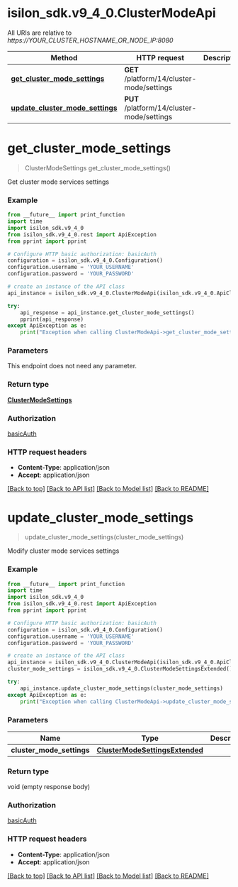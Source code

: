 # isilon_sdk.v9_4_0.ClusterModeApi

All URIs are relative to *https://YOUR_CLUSTER_HOSTNAME_OR_NODE_IP:8080*

Method | HTTP request | Description
------------- | ------------- | -------------
[**get_cluster_mode_settings**](ClusterModeApi.md#get_cluster_mode_settings) | **GET** /platform/14/cluster-mode/settings | 
[**update_cluster_mode_settings**](ClusterModeApi.md#update_cluster_mode_settings) | **PUT** /platform/14/cluster-mode/settings | 


# **get_cluster_mode_settings**
> ClusterModeSettings get_cluster_mode_settings()



Get cluster mode services settings

### Example
```python
from __future__ import print_function
import time
import isilon_sdk.v9_4_0
from isilon_sdk.v9_4_0.rest import ApiException
from pprint import pprint

# Configure HTTP basic authorization: basicAuth
configuration = isilon_sdk.v9_4_0.Configuration()
configuration.username = 'YOUR_USERNAME'
configuration.password = 'YOUR_PASSWORD'

# create an instance of the API class
api_instance = isilon_sdk.v9_4_0.ClusterModeApi(isilon_sdk.v9_4_0.ApiClient(configuration))

try:
    api_response = api_instance.get_cluster_mode_settings()
    pprint(api_response)
except ApiException as e:
    print("Exception when calling ClusterModeApi->get_cluster_mode_settings: %s\n" % e)
```

### Parameters
This endpoint does not need any parameter.

### Return type

[**ClusterModeSettings**](ClusterModeSettings.md)

### Authorization

[basicAuth](../README.md#basicAuth)

### HTTP request headers

 - **Content-Type**: application/json
 - **Accept**: application/json

[[Back to top]](#) [[Back to API list]](../README.md#documentation-for-api-endpoints) [[Back to Model list]](../README.md#documentation-for-models) [[Back to README]](../README.md)

# **update_cluster_mode_settings**
> update_cluster_mode_settings(cluster_mode_settings)



Modify cluster mode services settings

### Example
```python
from __future__ import print_function
import time
import isilon_sdk.v9_4_0
from isilon_sdk.v9_4_0.rest import ApiException
from pprint import pprint

# Configure HTTP basic authorization: basicAuth
configuration = isilon_sdk.v9_4_0.Configuration()
configuration.username = 'YOUR_USERNAME'
configuration.password = 'YOUR_PASSWORD'

# create an instance of the API class
api_instance = isilon_sdk.v9_4_0.ClusterModeApi(isilon_sdk.v9_4_0.ApiClient(configuration))
cluster_mode_settings = isilon_sdk.v9_4_0.ClusterModeSettingsExtended() # ClusterModeSettingsExtended | 

try:
    api_instance.update_cluster_mode_settings(cluster_mode_settings)
except ApiException as e:
    print("Exception when calling ClusterModeApi->update_cluster_mode_settings: %s\n" % e)
```

### Parameters

Name | Type | Description  | Notes
------------- | ------------- | ------------- | -------------
 **cluster_mode_settings** | [**ClusterModeSettingsExtended**](ClusterModeSettingsExtended.md)|  | 

### Return type

void (empty response body)

### Authorization

[basicAuth](../README.md#basicAuth)

### HTTP request headers

 - **Content-Type**: application/json
 - **Accept**: application/json

[[Back to top]](#) [[Back to API list]](../README.md#documentation-for-api-endpoints) [[Back to Model list]](../README.md#documentation-for-models) [[Back to README]](../README.md)

